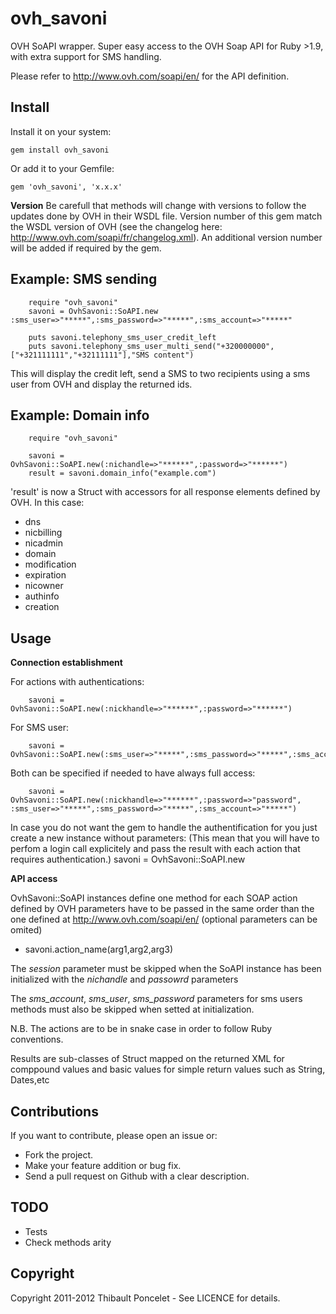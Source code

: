 ovh_savoni
===========
OVH SoAPI wrapper.
Super easy access to the OVH Soap API for Ruby >1.9, with extra support for SMS handling.

Please refer to http://www.ovh.com/soapi/en/ for the API definition.

Install
-------
Install it on your system:

    gem install ovh_savoni

Or add it to your Gemfile:

    gem 'ovh_savoni', 'x.x.x'


**Version**
Be carefull that methods will change with versions to follow the updates done by OVH in their WSDL file.
Version number of this gem match the WSDL version of OVH (see the changelog here: http://www.ovh.com/soapi/fr/changelog.xml).
An additional version number will be added if required by the gem.

Example: SMS sending
------------

        require "ovh_savoni"
        savoni = OvhSavoni::SoAPI.new :sms_user=>"*****",:sms_password=>"*****",:sms_account=>"*****"

        puts savoni.telephony_sms_user_credit_left
        puts savoni.telephony_sms_user_multi_send("+320000000",["+321111111","+32111111"],"SMS content")

This will display the credit left, send a SMS to two recipients using a sms user from OVH and display the returned ids.

Example: Domain info
-------

        require "ovh_savoni"

        savoni = OvhSavoni::SoAPI.new(:nichandle=>"******",:password=>"******")
        result = savoni.domain_info("example.com")

'result' is now a Struct with accessors for all response elements defined by OVH. In this case:
  - dns
  - nicbilling
  - nicadmin
  - domain
  - modification
  - expiration
  - nicowner
  - authinfo
  - creation

Usage
-----

**Connection establishment**

  For actions with authentications:

        savoni = OvhSavoni::SoAPI.new(:nickhandle=>"******",:password=>"******")

  For SMS user:

        savoni = OvhSavoni::SoAPI.new(:sms_user=>"*****",:sms_password=>"*****",:sms_account=>"*****")

  Both can be specified if needed to have always full access:

        savoni = OvhSavoni::SoAPI.new(:nickhandle=>"******",:password=>"password", :sms_user=>"*****",:sms_password=>"*****",:sms_account=>"*****")

  In case you do not want the gem to handle the authentification for you just create a new instance without parameters:
  (This mean that you will have to perfom a login call explicitely and pass the result with each action that requires authentication.)
        savoni = OvhSavoni::SoAPI.new


**API access**

  OvhSavoni::SoAPI instances define one method for each SOAP action defined by OVH
  parameters have to be passed in the same order than the one defined at http://www.ovh.com/soapi/en/ (optional parameters can be omited)
  - savoni.action_name(arg1,arg2,arg3)

  The *session* parameter must be skipped when the SoAPI instance has been initialized with the *nichandle* and *passowrd* parameters

  The *sms_account*, *sms_user*, *sms_password* parameters for sms users methods must also be skipped when setted at initialization.

  N.B. The actions are to be in snake case in order to follow Ruby conventions.

  Results are sub-classes of Struct mapped on the returned XML for comppound values and basic values for simple return values such as String, Dates,etc

Contributions
--------------
If you want to contribute, please open an issue or:

  * Fork the project.
  * Make your feature addition or bug fix.
  * Send a pull request on Github with a clear description.

TODO
-------

  * Tests
  * Check methods arity

Copyright
---------
Copyright 2011-2012 Thibault Poncelet - See LICENCE for details.

